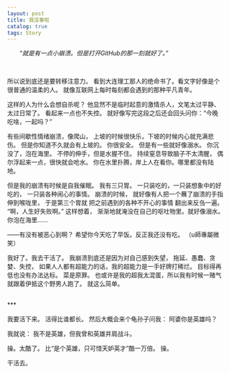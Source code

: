 ```yaml
---
layout: post
title: 我没事啦
catalog: true  
tags: Story
---
```


&emsp;&emsp;*“就是有一点小崩溃。但是打开GitHub的那一刻就好了。”*

<br/>

所以说到底还是要转移注意力。
看到大连理工那人的绝命书了。看文字好像是个很普通的温柔的人。
就像互联网上每时每刻都会遇到的那种平凡青年。

这样的人为什么会想自杀呢？
他显然不是临时起意的激情杀人，文笔太过平静、太过日常了。
看起来一点也不失控。
就好像写完这段之后还会回头问你：“今晚吃啥，一起吗？”

有些间歇性情绪崩溃，像爬山，
上坡的时候很快乐，下坡的时候内心就充满悲伤。
但是你知道不久就会有上坡的。
你很安全。
但是有一些就好像溺水。
你沉没了，泡在海里。
不停的伸手，但是水握不住。
持续窒息导致脑子不太清醒，
偶尔浮起来一点，很快就会呛水。
你在水里扑腾，岸上人在看你。哪里都没有陆地。

但是我的崩溃有时候是自我催眠。
我有三只胃。
一只装吃的，一只装想象中的好吃的，
一只装各种闹心的事情。
崩溃的时候，
就好像有人把一个蘸了崩溃的手指伸到喉咙里，
于是第三个胃就
把之前遇到的各种不开心的事情
翻出来反刍一遍。
“啊，人生好失败啊。”
这样想着，
渐渐地就淹没在自己的呕吐物里。就好像溺水。你泡在海里……

——有没有被恶心到啊？
希望你今天吃了早饭。反正我还没有吃。
（u師專屬微笑）

我好了。我去干活了。
我崩溃到底还是因为对自己感到失望，
拖延、愚蠢、贪婪、失控，
如果人人都有超能力的话，我的超能力是一手好牌打稀烂。
目标得再低也没有办法达标。
菜是原罪。
也或许是我的超我太混蛋，所以我有时候一赌气就跟着伊抵这个野男人跑了。
就这么简单。

<br/>
***

我要活下来。
活得比谁都长。
然后大概会来个龟孙子问我：
阿婆你是英雄吗？

我就说：
我不是英雄，但我曾和英雄并肩战斗。

操。太酷了。
比“是个英雄，只可惜天妒英才”酷一万倍。
操。

干活去。

<br/>
